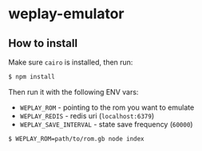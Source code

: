 
# weplay-emulator

## How to install

Make sure `cairo` is installed, then run:

```bash
$ npm install
```

Then run it with the following ENV vars:

- `WEPLAY_ROM` - pointing to the rom you want to emulate
- `WEPLAY_REDIS` - redis uri (`localhost:6379`)
- `WEPLAY_SAVE_INTERVAL` - state save frequency (`60000`)

```
$ WEPLAY_ROM=path/to/rom.gb node index
```
